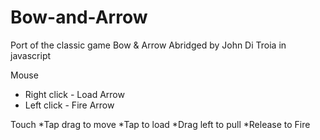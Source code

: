 # Bow-and-Arrow
Port of the classic game Bow & Arrow Abridged by John Di Troia in javascript

Mouse
* Right click - Load Arrow
* Left click - Fire Arrow

Touch
*Tap drag to move
*Tap to load
*Drag left to pull
*Release to Fire